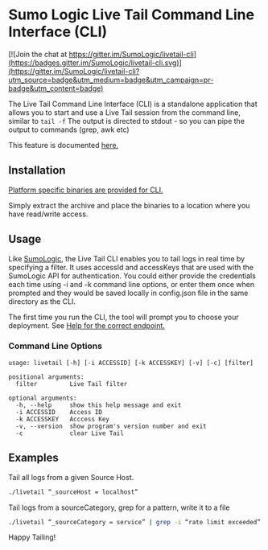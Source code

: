 # Sumo Logic Live Tail Command Line Interface (CLI)

[![Join the chat at https://gitter.im/SumoLogic/livetail-cli](https://badges.gitter.im/SumoLogic/livetail-cli.svg)](https://gitter.im/SumoLogic/livetail-cli?utm_source=badge&utm_medium=badge&utm_campaign=pr-badge&utm_content=badge)

The Live Tail Command Line Interface (CLI) is a standalone application that allows you to start and use a Live Tail session from the command line, similar to `tail -f`
The output is directed to stdout - so you can pipe the output to commands (grep, awk etc)

This feature is documented [here.](http://help.sumologic.com/Search/Live_Tail/Live_Tail_CLI)

## Installation

[Platform specific binaries are provided for CLI.](https://github.com/SumoLogic/livetail-cli/releases)

Simply extract the archive and place the binaries to a location where you have read/write access. 

## Usage

Like [SumoLogic](https://www.sumologic.com), the Live Tail CLI enables you to tail logs in real time by specifying a filter.
It uses accessId and accessKeys that are used with the SumoLogic API for authentication. 
You could either provide the credentials each time using -i and -k command line options, or enter them once when prompted and they would be saved locally in config.json file in the same directory as the CLI. 

The first time you run the CLI, the tool will prompt you to choose your deployment.
See [Help for the correct endpoint.](http://help.sumologic.com/Send_Data/Collector_Management_API/Sumo_Logic_Endpoints)

### Command Line Options

```
usage: livetail [-h] [-i ACCESSID] [-k ACCESSKEY] [-v] [-c] [filter]

positional arguments:
  filter         Live Tail filter

optional arguments:
  -h, --help     show this help message and exit
  -i ACCESSID    Access ID
  -k ACCESSKEY   Acccess Key
  -v, --version  show program's version number and exit
  -c             clear Live Tail
```

## Examples

Tail all logs from a given Source Host. 

```sh
./livetail “_sourceHost = localhost”
```

Tail logs from a sourceCategory, grep for a pattern, write it to a file

```sh
./livetail “_sourceCategory = service” | grep -i “rate limit exceeded” > out.txt
```

Happy Tailing!
